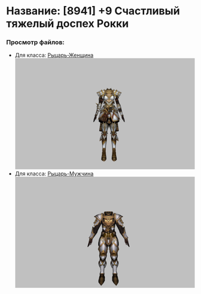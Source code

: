 # Название: [8941] +9 Счастливый тяжелый доспех Рокки

### Просмотр файлов:
- Для класса: [Рыцарь-Женщина](Рыцарь-Женщина)
![p010032.png](Рыцарь-Женщина/p010032.png)
- Для класса: [Рыцарь-Мужчина](Рыцарь-Мужчина)
![p000032.png](Рыцарь-Мужчина/p000032.png)
